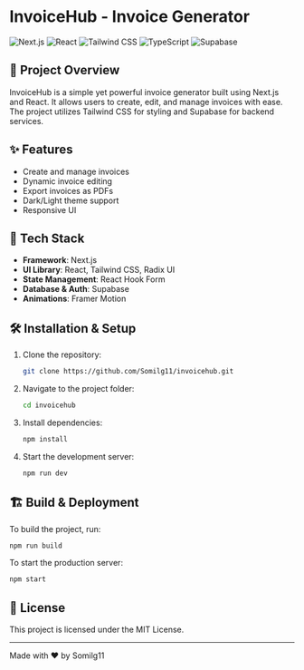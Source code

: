 # InvoiceHub - Invoice Generator

![Next.js](https://img.shields.io/badge/Next.js-14.2.23-blue?style=for-the-badge&logo=nextdotjs) ![React](https://img.shields.io/badge/React-18-blue?style=for-the-badge&logo=react) ![Tailwind CSS](https://img.shields.io/badge/Tailwind%20CSS-3-blue?style=for-the-badge&logo=tailwindcss) ![TypeScript](https://img.shields.io/badge/TypeScript-5-blue?style=for-the-badge&logo=typescript) ![Supabase](https://img.shields.io/badge/Supabase-Database-green?style=for-the-badge&logo=supabase)

## 📌 Project Overview
InvoiceHub is a simple yet powerful invoice generator built using Next.js and React. It allows users to create, edit, and manage invoices with ease. The project utilizes Tailwind CSS for styling and Supabase for backend services.

## ✨ Features
- Create and manage invoices
- Dynamic invoice editing
- Export invoices as PDFs
- Dark/Light theme support
- Responsive UI

## 🚀 Tech Stack
- **Framework**: Next.js
- **UI Library**: React, Tailwind CSS, Radix UI
- **State Management**: React Hook Form
- **Database & Auth**: Supabase
- **Animations**: Framer Motion

## 🛠 Installation & Setup
1. Clone the repository:
   ```sh
   git clone https://github.com/Somilg11/invoicehub.git
   ```
2. Navigate to the project folder:
   ```sh
   cd invoicehub
   ```
3. Install dependencies:
   ```sh
   npm install
   ```
4. Start the development server:
   ```sh
   npm run dev
   ```

## 🏗 Build & Deployment
To build the project, run:
```sh
npm run build
```
To start the production server:
```sh
npm start
```

## 📄 License
This project is licensed under the MIT License.

---
Made with ❤️ by Somilg11

